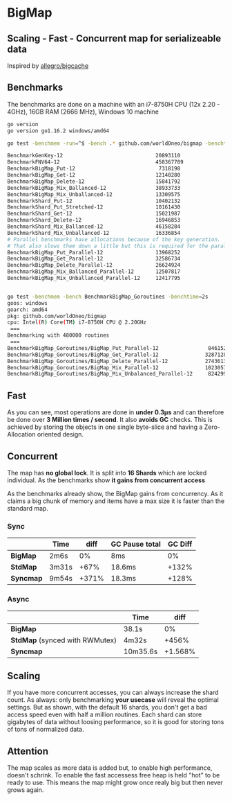 # BigMap
## Scaling - Fast - Concurrent map for serializeable data

Inspired by [allegro/bigcache](https://github.com/allegro/bigcache/)

## Benchmarks
The benchmarks are done on a machine with an i7-8750H CPU (12x 2.20 - 4GHz), 16GB  RAM (2666 MHz), Windows 10 machine
```sh
go version
go version go1.16.2 windows/amd64

go test -benchmem -run=^$ -bench .* github.com/worldOneo/bigmap -benchtime=2s

BenchmarkGenKey-12                              20893110               114.0 ns/op            24 B/op          2 allocs/op
BenchmarkFNV64-12                               458367789                5.318 ns/op           0 B/op          0 allocs/op
BenchmarkBigMap_Put-12                           7318198               350.4 ns/op           368 B/op          0 allocs/op
BenchmarkBigMap_Get-12                          12140280               267.0 ns/op           112 B/op          1 allocs/op
BenchmarkBigMap_Delete-12                       15841792               180.8 ns/op             8 B/op          0 allocs/op
BenchmarkBigMap_Mix_Ballanced-12                38933733                63.11 ns/op           37 B/op          0 allocs/op
BenchmarkBigMap_Mix_Unballanced-12              13309575               222.6 ns/op           143 B/op          0 allocs/op
BenchmarkShard_Put-12                           10402132               324.0 ns/op           466 B/op          0 allocs/op
BenchmarkShard_Put_Stretched-12                 10161430               240.0 ns/op           345 B/op          0 allocs/op
BenchmarkShard_Get-12                           15021987               340.0 ns/op           112 B/op          1 allocs/op
BenchmarkShard_Delete-12                        16946853               152.8 ns/op            15 B/op          0 allocs/op
BenchmarkShard_Mix_Ballanced-12                 46158284                48.51 ns/op           37 B/op          0 allocs/op
BenchmarkShard_Mix_Unballanced-12               16336854               199.1 ns/op           190 B/op          0 allocs/op
# Parallel benchmarks have allocations because of the key generation.
# That also slows them down a little but this is required for the parallel test.
BenchmarkBigMap_Put_Parallel-12                 13968252               172.8 ns/op           442 B/op          3 allocs/op
BenchmarkBigMap_Get_Parallel-12                 32586734               105.4 ns/op           122 B/op          3 allocs/op
BenchmarkBigMap_Delete_Parallel-12              26624924               109.5 ns/op            50 B/op          2 allocs/op
BenchmarkBigMap_Mix_Ballanced_Parallel-12       12507817               182.9 ns/op           163 B/op          3 allocs/op
BenchmarkBigMap_Mix_Unballanced_Parallel-12     12417795               162.6 ns/op           158 B/op          3 allocs/op


go test -benchmem -bench BenchmarkBigMap_Goroutines -benchtime=2s
goos: windows
goarch: amd64
pkg: github.com/worldOneo/bigmap
cpu: Intel(R) Core(TM) i7-8750H CPU @ 2.20GHz
 === 
Benchmarking with 480000 routines
 ===
BenchmarkBigMap_Goroutines/BigMap_Put_Parallel-12                8461524               290.9 ns/op           374 B/op          2 allocs/op
BenchmarkBigMap_Goroutines/BigMap_Get_Parallel-12               32871289                96.97 ns/op           41 B/op          3 allocs/op
BenchmarkBigMap_Goroutines/BigMap_Delete_Parallel-12            27436130                90.82 ns/op           38 B/op          2 allocs/op
BenchmarkBigMap_Goroutines/BigMap_Mix_Parallel-12               10230573               225.8 ns/op           181 B/op          2 allocs/op
BenchmarkBigMap_Goroutines/BigMap_Mix_Unbalanced_Parallel-12     8242996               281.3 ns/op           200 B/op          2 allocs/op
```

## Fast
As you can see, most operations are done in **under 0.3μs** and can therefore be done over **3 Million times / second**.
It also **avoids GC** checks.
This is achieved by storing the objects in one single byte-slice and having a Zero-Allocation oriented design.

## Concurrent
The map has **no global lock**.
It is split into **16 Shards** which are locked individual. As the benchmarks show **it gains from concurrent access**

As the benchmarks already show, the BigMap gains from concurrency.
As it claims a big chunk of memory and items have a max size it is faster than the standard map.
### Sync
| | Time | diff | GC Pause total | GC Diff |
| --- | --- |--- | --- | --- |
| **BigMap** | 2m6s | 0% | 8ms | 0% |
| **StdMap** | 3m31s | +67% | 18.6ms | +132% |
| **Syncmap** | 9m54s | +371% | 18.3ms | +128% |
 
### Async
| | Time | diff |
| --- | --- |--- |
| **BigMap** | 38.1s | 0% |
| **StdMap** (synced with RWMutex) | 4m32s | +456% |
| **Syncmap** | 10m35.6s | +1.568% |

## Scaling
If you have more concurrent accesses, you can always increase the shard count.
As always: only benchmarking **your usecase** will reveal the optimal settings.
But as shown, with the default 16 shards, you don't get a bad access speed even with half a million routines.
Each shard can store gigabytes of data without loosing performance, so it is good for storing tons of tons of normalized data.

## Attention
The map scales as more data is added but, to enable high performance, doesn't schrink.
To enable the fast accessess free heap is held "hot" to be ready to use.
This means the map might grow once realy big but then never grows again.

